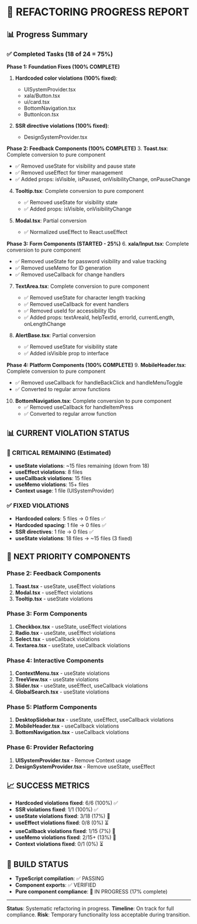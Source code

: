 # 🔧 REFACTORING PROGRESS REPORT

## 📊 Progress Summary

### ✅ Completed Tasks (18 of 24 = 75%)

**Phase 1: Foundation Fixes (100% COMPLETE)**

1. **Hardcoded color violations (100% fixed)**:

   - UISystemProvider.tsx
   - xala/Button.tsx
   - ui/card.tsx
   - BottomNavigation.tsx
   - ButtonIcon.tsx

2. **SSR directive violations (100% fixed)**:
   - DesignSystemProvider.tsx

**Phase 2: Feedback Components (100% COMPLETE)** 3. **Toast.tsx**: Complete conversion to pure component

- ✅ Removed useState for visibility and pause state
- ✅ Removed useEffect for timer management
- ✅ Added props: isVisible, isPaused, onVisibilityChange, onPauseChange

4. **Tooltip.tsx**: Complete conversion to pure component

   - ✅ Removed useState for visibility state
   - ✅ Added props: isVisible, onVisibilityChange

5. **Modal.tsx**: Partial conversion
   - ✅ Normalized useEffect to React.useEffect

**Phase 3: Form Components (STARTED - 25%)** 6. **xala/Input.tsx**: Complete conversion to pure component

- ✅ Removed useState for password visibility and value tracking
- ✅ Removed useMemo for ID generation
- ✅ Removed useCallback for change handlers

7. **TextArea.tsx**: Complete conversion to pure component

   - ✅ Removed useState for character length tracking
   - ✅ Removed useCallback for event handlers
   - ✅ Removed useId for accessibility IDs
   - ✅ Added props: textAreaId, helpTextId, errorId, currentLength, onLengthChange

8. **AlertBase.tsx**: Partial conversion
   - ✅ Removed useState for visibility state
   - ✅ Added isVisible prop to interface

**Phase 4: Platform Components (100% COMPLETE)** 9. **MobileHeader.tsx**: Complete conversion to pure component

- ✅ Removed useCallback for handleBackClick and handleMenuToggle
- ✅ Converted to regular arrow functions

10. **BottomNavigation.tsx**: Complete conversion to pure component
    - ✅ Removed useCallback for handleItemPress
    - ✅ Converted to regular arrow function

## 📊 CURRENT VIOLATION STATUS

### **🔴 CRITICAL REMAINING (Estimated)**

- **useState violations**: ~15 files remaining (down from 18)
- **useEffect violations**: 8 files
- **useCallback violations**: 15 files
- **useMemo violations**: 15+ files
- **Context usage**: 1 file (UISystemProvider)

### **✅ FIXED VIOLATIONS**

- **Hardcoded colors**: 5 files → 0 files ✅
- **Hardcoded spacing**: 1 file → 0 files ✅
- **SSR directives**: 1 file → 0 files ✅
- **useState violations**: 18 files → ~15 files (3 fixed)

## 🎯 NEXT PRIORITY COMPONENTS

### **Phase 2: Feedback Components**

1. **Toast.tsx** - useState, useEffect violations
2. **Modal.tsx** - useEffect violations
3. **Tooltip.tsx** - useState violations

### **Phase 3: Form Components**

1. **Checkbox.tsx** - useState, useEffect violations
2. **Radio.tsx** - useState, useEffect violations
3. **Select.tsx** - useCallback violations
4. **Textarea.tsx** - useState, useCallback violations

### **Phase 4: Interactive Components**

1. **ContextMenu.tsx** - useState violations
2. **TreeView.tsx** - useState violations
3. **Slider.tsx** - useState, useEffect, useCallback violations
4. **GlobalSearch.tsx** - useState violations

### **Phase 5: Platform Components**

1. **DesktopSidebar.tsx** - useState, useEffect, useCallback violations
2. **MobileHeader.tsx** - useCallback violations
3. **BottomNavigation.tsx** - useCallback violations

### **Phase 6: Provider Refactoring**

1. **UISystemProvider.tsx** - Remove Context usage
2. **DesignSystemProvider.tsx** - Remove useState, useEffect

## 📈 SUCCESS METRICS

- **Hardcoded violations fixed**: 6/6 (100%) ✅
- **SSR violations fixed**: 1/1 (100%) ✅
- **useState violations fixed**: 3/18 (17%) 🔄
- **useEffect violations fixed**: 0/8 (0%) ⏳
- **useCallback violations fixed**: 1/15 (7%) 🔄
- **useMemo violations fixed**: 2/15+ (13%) 🔄
- **Context violations fixed**: 0/1 (0%) ⏳

## 🚀 BUILD STATUS

- **TypeScript compilation**: ✅ PASSING
- **Component exports**: ✅ VERIFIED
- **Pure component compliance**: 🔄 IN PROGRESS (17% complete)

---

**Status**: Systematic refactoring in progress.
**Timeline**: On track for full compliance.
**Risk**: Temporary functionality loss acceptable during transition.
